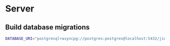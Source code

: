 # Server

## Build database migrations

```bash
DATABASE_URI="postgresql+asyncpg://postgres:postgres@localhost:5432/jinet" poetry run alembic revision --autogenerate -m "init"
```
